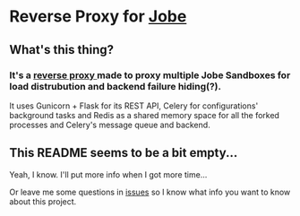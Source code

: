 # Reverse Proxy for [Jobe](https://github.com/trampgeek/jobe)

## What's this thing?

### It's a [reverse proxy ](https://en.wikipedia.org/wiki/Reverse_proxy) made to proxy multiple Jobe Sandboxes for load distrubution and backend failure hiding(?).

It uses Gunicorn + Flask for its REST API, Celery for configurations' background tasks and Redis as a shared memory space for all the forked processes and Celery's message queue and backend.

## This README seems to be a bit empty...

Yeah, I know. I'll put more info when I got more time... 

Or leave me some questions in [issues](https://github.com/perryOnCrack/Reverse-Proxy-for-Jobe/issues) so I know what info you want to know about this project.